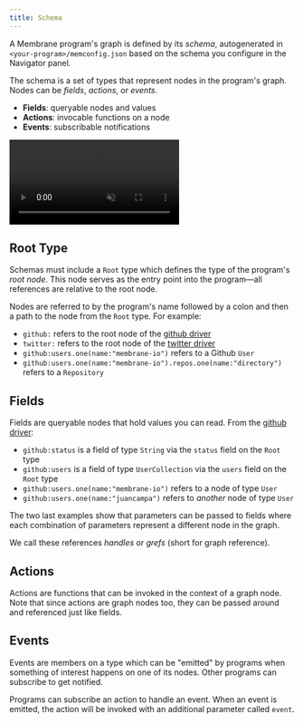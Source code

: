 ```yaml
---
title: Schema
---
```


A Membrane program's graph is defined by its _schema_, autogenerated in `<your-program>/memconfig.json` based on the schema you configure in the Navigator panel.

The schema is a set of types that represent nodes in the program's graph. Nodes can be _fields_, _actions_, or _events_.

- **Fields**: queryable nodes and values
- **Actions**: invocable functions on a node
- **Events**: subscribable notifications

<video src="/cloud-assets/schema.mp4" muted autoplay controls></video>

## Root Type

Schemas must include a `Root` type which defines the type of the program's _root
node_. This node serves as the entry point into the program—all references are relative to the root node.

Nodes are referred to by the program's name followed by a colon and then a path to the node from the `Root` type. For example:

- `github:` refers to the root node of the <a href="https://github.com/membrane-io/membrane-driver-github" target="_blank">github driver</a>
- `twitter:` refers to the root node of the <a href="https://github.com/membrane-io/membrane-driver-twitter" target="_blank">twitter driver</a>
- `github:users.one(name:"membrane-io")` refers to a Github `User`
- `github:users.one(name:"membrane-io").repos.one(name:"directory")` refers to a `Repository`

## Fields

Fields are queryable nodes that hold values you can read. From the <a href="https://github.com/membrane-io/membrane-driver-github" target="_blank">github driver</a>:

- `github:status` is a field of type `String` via the `status` field on the `Root` type
- `github:users` is a field of type `UserCollection` via the `users` field on the `Root` type
- `github:users.one(name:"membrane-io")` refers to a node of type `User`
- `github:users.one(name:"juancampa")` refers to _another_ node of type `User`

The two last examples show that parameters can be passed to fields where each combination of parameters
represent a different node in the graph.

We call these references _handles_ or _grefs_ (short for graph reference).

## Actions

Actions are functions that can be invoked in the context of a graph node. Note that since actions are graph nodes too, they can be passed around and referenced just like fields.

## Events

Events are members on a type which can be "emitted" by programs when something of interest happens on one of its nodes. Other programs can subscribe to get notified.

Programs can subscribe an action to handle an event. When an event is emitted, the action will be invoked with an additional parameter called `event`.
